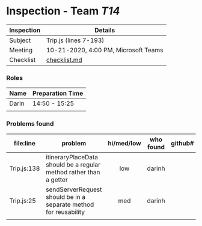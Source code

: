 # Inspection - Team *T14* 
 
| Inspection | Details |
| ----- | ----- |
| Subject | Trip.js (lines 7-193) |
| Meeting | 10-21-2020, 4:00 PM, Microsoft Teams |
| Checklist | [checklist.md](https://github.com/csucs314f20/t14/blob/master/reports/checklist.md) |

### Roles

| Name | Preparation Time |
| ---- | ---- |
| Darin | 14:50 - 15:25 |
|  |  |

### Problems found

| file:line | problem | hi/med/low | who found | github#  |
| --- | --- | :---: | :---: | --- |
| Trip.js:138 | itineraryPlaceData should be a regular method rather than a getter | low | darinh | |
| Trip.js:25 | sendServerRequest should be in a separate method for reusability | med | darinh | |
|  | | | | |
